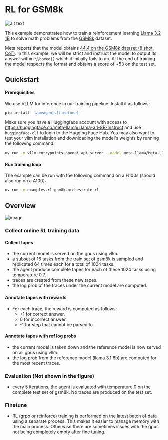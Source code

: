 # RL for GSM8k

![alt text](<Screenshot 2025-02-14 at 9.26.34 AM.png>)

This example demonstrates how to train a reinforcement learning [Llama 3.2 1B](https://huggingface.co/meta-llama/Llama-3.2-1B) to solve math problems from the [GSM8k](https://huggingface.co/datasets/openai/gsm8k) dataset.

Meta reports that the model obtains [44.4 on the GSM8k dataset (8 shot, CoT)](https://ai.meta.com/blog/llama-3-2-connect-2024-vision-edge-mobile-devices/). In this example, we will be strict and instruct the model to output its answer within `\\boxed{}` which it initially fails to do. At the end of training the model respects the format and obtains a score of ~53 on the test set. 

## Quickstart

#### Prerequisities

We use VLLM for inference in our training pipeline. Install it as follows:

```bash
pip install 'tapeagents[finetune]'
```

Make sure you have a Huggingface account with access to <https://huggingface.co/meta-llama/Llama-3.1-8B-Instruct> and use `huggingface-cli` to login to the Hugging Face Hub. You may also want to test your vllm installation and downloading the model's weights by running the following command:

```bash
uv run -m vllm.entrypoints.openai.api_server --model meta-llama/Meta-Llama-3.1-8B-Instruct --dtype bfloat16
```

#### Run training loop

The example can be run with the following command on a H100s (should also run on a A100):

```bash
uv run -m examples.rl_gsm8k.orchestrate_rl
```

## Overview

![image](https://github.com/user-attachments/assets/c715de7a-8d15-4504-9c7c-d8ad28726941)

### Collect online RL training data

#### Collect tapes

* the current model is served on the gpus using vllm.
* a subset of 16 tasks from the train set of gsm8k is sampled and replicated 64 times each for a total of 1024 tasks.
* the agent produce complete tapes for each of these 1024 tasks using temperature 0.7.
* traces are created from these new tapes.
* the log prob of the traces under the current model are computed.

#### Annotate tapes with rewards

* For each trace, the reward is computed as follows:
  * +1 for correct answer.
  * 0 for incorrect answer.
  * -1 for step that cannot be parsed to

#### Annotate tapes with ref log probs

* the current model is taken down and the reference model is now served on all gpus using vllm.
* the log prob from the reference model (llama 3.1 8b) are computed for the most recent traces.

### Evaluation (Not shown in the figure)

* every 5 iterations, the agent is evaluated with temperature 0 on the complete test set of gsm8k. No traces are produced on the test set.

### Finetune

* RL (grpo or reinforce) training is performed on the latest batch of data using a separate process. This makes it easier to manage memory with the main process. Otherwise there are sometimes issues with the gpus not being completely empty after fine tuning.
